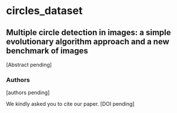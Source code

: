 # circles_dataset
## Multiple circle detection in images: a simple evolutionary algorithm approach and a new benchmark of images

[Abstract pending]

### Authors
[authors pending]  
  
We kindly asked you to cite our paper.
[DOI pending]

